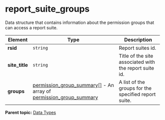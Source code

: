 # report_suite_groups

Data structure that contains information about the permission groups that can access a report suite.

|Element|Type|Description|
|-------|----|-----------|
| **rsid** | `string` | Report suites id. |
| **site_title** | `string` | Title of the site associated with the report suite id.|
| **groups** | [permission_group_summary[]](r_permission_group_summary_array.md#) - An array of [permission_group_summary](r_permission_group_summary.md#) | A list of the groups for the specified report suite. |

**Parent topic:** [Data Types](../data_types/c_datatypes.md)

